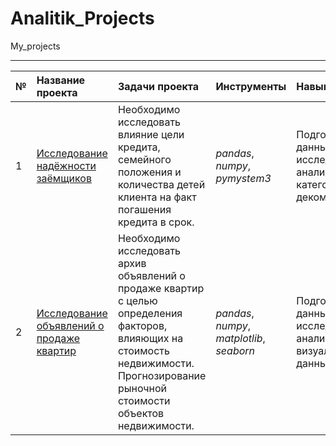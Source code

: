 # Analitik_Projects
My_projects
_________________________________________________________________________________________
|**№**| **Название проекта** | **Задачи проекта** | **Инструменты** | **Навыки** |
|:--| :---------------------- | :---------------------- | :---------------------- | :---------------------- |
| 1| [Исследование надёжности заёмщиков](https://github.com/denisliv/DS_projects/blob/main/01.%20%D0%92orrowers_project/borrowers_project.ipynb) | Необходимо исследовать влияние цели кредита, семейного положения и количества детей клиента на факт погашения кредита в срок.| *pandas*, *numpy*, *pymystem3* | Подготовка данных, исследовательский анализ данных, категоризация, декомпозиция |
| 2| [Исследование объявлений о продаже квартир](https://github.com/denisliv/DS_projects/blob/main/02.%20Apartments_sales_research_project/apartments_sales_research_project.ipynb) | Необходимо исследовать архив объявлений о продаже квартир с целью определения факторов, влияющих на стоимость недвижимости. Прогнозирование рыночной стоимости объектов недвижимости.| *pandas*, *numpy*, *matplotlib*, *seaborn* | Подготовка данных, исследовательский анализ данных, визуализация данных |
